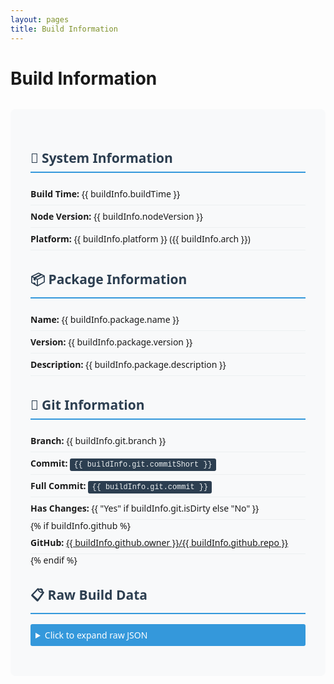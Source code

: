 ```yaml
---
layout: pages
title: Build Information
---
```


# Build Information

<div class="build-info">
  <h2>🔧 System Information</h2>
  <ul>
    <li><strong>Build Time:</strong> {{ buildInfo.buildTime }}</li>
    <li><strong>Node Version:</strong> {{ buildInfo.nodeVersion }}</li>
    <li><strong>Platform:</strong> {{ buildInfo.platform }} ({{ buildInfo.arch }})</li>
  </ul>

  <h2>📦 Package Information</h2>
  <ul>
    <li><strong>Name:</strong> {{ buildInfo.package.name }}</li>
    <li><strong>Version:</strong> {{ buildInfo.package.version }}</li>
    <li><strong>Description:</strong> {{ buildInfo.package.description }}</li>
  </ul>

  <h2>🔗 Git Information</h2>
  <ul>
    <li><strong>Branch:</strong> {{ buildInfo.git.branch }}</li>
    <li><strong>Commit:</strong> <code>{{ buildInfo.git.commitShort }}</code></li>
    <li><strong>Full Commit:</strong> <code>{{ buildInfo.git.commit }}</code></li>
    <li><strong>Has Changes:</strong> {{ "Yes" if buildInfo.git.isDirty else "No" }}</li>{% if buildInfo.github %}
    <li><strong>GitHub:</strong> <a href="{{ buildInfo.github.url }}" target="_blank">{{ buildInfo.github.owner }}/{{ buildInfo.github.repo }}</a></li>{% endif %}
  </ul>

  <h2>📋 Raw Build Data</h2>
  <details>
    <summary>Click to expand raw JSON</summary>
    <pre><code>{{ buildInfo | dump | safe }}</code></pre>
  </details>
</div>

<style>
.build-info {
  max-width: 800px;
  margin: 2rem auto;
  padding: 2rem;
  background: #f8f9fa;
  border-radius: 8px;
  font-family: system-ui, -apple-system, sans-serif;
}

.build-info h2 {
  color: #2c3e50;
  border-bottom: 2px solid #3498db;
  padding-bottom: 0.5rem;
  margin-top: 2rem;
  margin-bottom: 1rem;
}

.build-info ul {
  list-style: none;
  padding: 0;
}

.build-info li {
  padding: 0.5rem 0;
  border-bottom: 1px solid #ecf0f1;
}

.build-info code {
  background: #2c3e50;
  color: #ecf0f1;
  padding: 0.2rem 0.4rem;
  border-radius: 3px;
  font-family: 'Courier New', monospace;
}

.build-info pre {
  background: #2c3e50;
  color: #ecf0f1;
  padding: 1rem;
  border-radius: 5px;
  overflow-x: auto;
  font-size: 0.9rem;
}

.build-info details {
  margin-top: 1rem;
}

.build-info summary {
  cursor: pointer;
  padding: 0.5rem;
  background: #3498db;
  color: white;
  border-radius: 3px;
  margin-bottom: 1rem;
}
</style>
